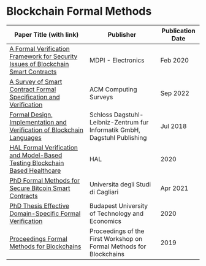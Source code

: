# Blockchain Formal Methods


| Paper Title (with link) | Publisher | Publication Date | 
|-------------------------|-----------|------------------|
| [A Formal Verification Framework for Security Issues of Blockchain Smart Contracts](https://ramagururadhakrishnan.github.io/Blockchain-Papers/Formal_Methods/A_Formal_Verification_Framework_for_Security_Issues_of_Blockchain_Smart_Contracts.pdf) | MDPI - Electronics | Feb 2020 |
| [A Survey of Smart Contract Formal Specification and Verification](https://ramagururadhakrishnan.github.io/Blockchain-Papers/Formal_Methods/A_Survey_of_Smart_Contract_Formal_Specification_and_Verification.pdf) | ACM Computing Surveys | Sep 2022 |
| [Formal Design, Implementation and Verification of Blockchain Languages](https://ramagururadhakrishnan.github.io/Blockchain-Papers/Formal_Methods/Formal_Design_Implementation_and_Verification_of_Blockchain_Languages.pdf) | Schloss Dagstuhl- Leibniz-Zentrum fur Informatik GmbH, Dagstuhl Publishing | Jul 2018 |
| [HAL Formal Verification and Model-Based Testing Blockchain Based Healthcare](https://ramagururadhakrishnan.github.io/Blockchain-Papers/Formal_Methods/HAL_Formal_Verification_and_Model-Based_Testing_Blockchain_Based_Healthcare.pdf) | HAL | 2020 |
| [PhD Formal Methods for Secure Bitcoin Smart Contracts](https://ramagururadhakrishnan.github.io/Blockchain-Papers/Formal_Methods/PhD_Formal_Methods_for_Secure_Bitcoin.pdf) | Universita degli Studi di Cagliari | Apr 2021 |
| [PhD Thesis Effective Domain-Specific Formal Verification](https://ramagururadhakrishnan.github.io/Blockchain-Papers/Formal_Methods/PhD_Thesis_Effective_Domain-Specific_Formal_Verification.pdf) | Budapest University of Technology and Economics | 2020 |
| [Proceedings Formal Methods for Blockchains](https://ramagururadhakrishnan.github.io/Blockchain-Papers/Formal_Methods/Proceedings_Formal_Methods_for_Blockchains.pdf) | Proceedings of the First Workshop on Formal Methods for Blockchains | 2019 |
